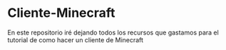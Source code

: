 # Cliente-Minecraft
En este repositorio iré dejando todos los recursos que gastamos para el tutorial de como hacer un cliente de Minecraft
